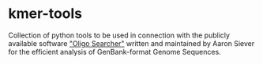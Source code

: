 # kmer-tools
Collection of python tools to be used in connection with the publicly available software ["Oligo Searcher"](http://www.kip.uni-heidelberg.de/biophysik/software/oligo_searcher) written and maintained by Aaron Siever for the efficient analysis of GenBank-format Genome Sequences.
